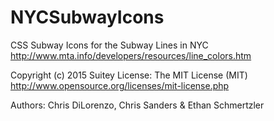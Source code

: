 NYCSubwayIcons
==============

CSS Subway Icons for the Subway Lines in NYC
http://www.mta.info/developers/resources/line_colors.htm

Copyright (c) 2015 Suitey
License: The MIT License (MIT)
http://www.opensource.org/licenses/mit-license.php

Authors: Chris DiLorenzo, Chris Sanders & Ethan Schmertzler
